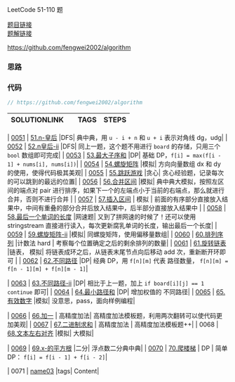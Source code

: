 LeetCode 51-110 题


[题目链接]()  
[题解链接]()

https://github.com/fengwei2002/algorithm

### 思路

### 代码

``` cpp
// https://github.com/fengwei2002/algorithm


```

| SOLUTIONLINK |  | TAGS | STEPS |
| ------ | ---- | ---- | ------ |

| [0051](https://leetcode-cn.com/problems/n-queens/solution/lc51-fengwei2002-dfs-by-kycu-clwn/) | [51.n-皇后](https://github.com/fengwei2002/Algorithm/blob/main/Leetcode/51.n-皇后.cpp) |DFS| 典中典，用 `u - i + n` 和 `u + i` 表示对角线 dg，udg|
| [0052](https://leetcode-cn.com/problems/n-queens-ii/solution/lc52-fengwei2002-dfs-by-kycu-f4wm/) | [52.n皇后-ii](https://github.com/fengwei2002/Algorithm/blob/main/Leetcode/52.n皇后-ii.cpp) |DFS| 同上一题，这个题不用进行 `board` 的存储，只用三个 `bool` 数组即可完成|
| [0053](https://leetcode-cn.com/problems/maximum-subarray/solution/lc53-fengwei2002-ji-chu-dp-by-kycu-zhl0/) | [53.最大子序和](https://github.com/fengwei2002/Algorithm/blob/main/Leetcode/53.最大子序和.cpp) |DP| 基础 DP，`f[i] = max(f[i - 1] + nums[i], nums[i])`|
| [0054](https://leetcode-cn.com/problems/spiral-matrix/solution/lc54-fengwei2002-pian-yi-liang-shu-zu-by-0hal/) | [54.螺旋矩阵](https://github.com/fengwei2002/Algorithm/blob/main/Leetcode/54.螺旋矩阵.cpp) |模拟| 方向向量数组 dx 和 dy 的使用，使得代码极其美观|
| [0055](https://leetcode-cn.com/problems/jump-game/solution/lc55-fengwei2002-by-kycu-p3f2/) | [55.跳跃游戏](https://github.com/fengwei2002/Algorithm/blob/main/Leetcode/55.跳跃游戏.cpp) |贪心| 贪心经验题，记录每次的可以跳到的最远的位置|
| [0056](https://leetcode-cn.com/problems/merge-intervals/solution/lc56-fengwei2002-da-mo-ni-by-kycu-p81r/) | [56.合并区间](https://github.com/fengwei2002/Algorithm/blob/main/Leetcode/56.合并区间.cpp) |模拟| 典中典大模拟，按照左区间的端点对 pair 进行排序，如果下一个的左端点小于当前的右端点，那么就进行合并，否则不进行合并 |
| [0057](https://leetcode-cn.com/problems/insert-interval/solution/lc57-fengwei2002-mo-ni-by-kycu-f004/) | [57.插入区间](https://github.com/fengwei2002/Algorithm/blob/main/Leetcode/57.插入区间.cpp) | 模拟 | 前面的有序部分直接放入结果中，中间有重叠的部分合并后放入结果中，后半部分直接放入结果中 |
| [0058](https://leetcode-cn.com/problems/length-of-last-word/solution/lc58-fengwei2002wang-su-ti-by-kycu-4e6h/) | [58.最后一个单词的长度](https://github.com/fengwei2002/Algorithm/blob/main/Leetcode/58.最后一个单词的长度.cpp) |网速题| 又到了拼网速的时候了！还可以使用 stringstream 直接进行读入，每次更新腐乳单词的长度，输出最后一个长度|
| [0059](https://leetcode-cn.com/problems/spiral-matrix-ii/solution/lc59-fengwei2002pian-yi-liang-shu-zu-by-ccb44/) | [59.螺旋矩阵-ii](https://github.com/fengwei2002/Algorithm/blob/main/Leetcode/59.螺旋矩阵-ii.cpp) |模拟| 同螺旋矩阵，使用偏移量数组|
| [0060](https://leetcode-cn.com/problems/permutation-sequence/solution/lc60-fengwei2002-ji-shu-fa-by-kycu-wpwd/) | [60.排列序列](https://github.com/fengwei2002/Algorithm/blob/main/Leetcode/60.排列序列.cpp) |计数法 hard | 考察每个位置确定之后的剩余排列的数量|
| [0061](https://leetcode-cn.com/problems/rotate-list/solution/lc61-fengwei2002-lian-biao-mo-ni-by-kycu-q859/) | [61.旋转链表](https://github.com/fengwei2002/Algorithm/blob/main/Leetcode/61.旋转链表.cpp) |链表， 模拟| 将链表成环之后，从链表末尾节点向后移动 add 次，重新断开环即可 |
| [0062](https://leetcode-cn.com/problems/unique-paths/solution/lc62-fengwei2002-dp-by-kycu-nw8y/) | [62.不同路径](https://github.com/fengwei2002/Algorithm/blob/main/Leetcode/62.不同路径.cpp) |DP| 经典 DP，用 `f[n][m]` 代表 路径数量， `f[n][m] = f[n - 1][m] + f[n][m - 1]`|

| [0063](https://leetcode-cn.com/problems/unique-paths-ii/solution/lc63-fengwei200-dp-by-kycu-4oc4/) | [63.不同路径-ii](https://github.com/fengwei2002/Algorithm/blob/main/Leetcode/63.不同路径-ii.cpp) |DP| 相比于上一题，加上 `if board[i][j] == 1 continue` 即可|
| [0064](https://leetcode-cn.com/problems/minimum-path-sum/solution/lc64-fengwei2002-dp-by-kycu-1xwa/) | [64.最小路径和](https://github.com/fengwei2002/Algorithm/blob/main/Leetcode/64.最小路径和.cpp) |DP| 增加权值的 不同路径|
| [0065](https://leetcode-cn.com/problems/valid-number/solution/lc65-fengwei2002-mian-xiang-yang-li-bian-krja/) | [65.有效数字](https://github.com/fengwei2002/Algorithm/blob/main/Leetcode/65.有效数字.cpp) |模拟| 没意思，pass，面向样例编程|


| [0066](https://leetcode-cn.com/problems/plus-one/solution/lc66-fengwei2002-gao-jing-du-jia-fa-by-k-g03q/) | [66.加一](https://github.com/fengwei2002/Algorithm/blob/main/Leetcode/66.加一.cpp) | 高精度加法| 高精度加法模板题，利用两次翻转可以使代码更加美观|
| [0067](https://leetcode-cn.com/problems/add-binary/solution/lc67-fengwei2002-mo-ni-by-kycu-y3mu/) | [67.二进制求和](https://github.com/fengwei2002/Algorithm/blob/main/Leetcode/67.二进制求和.cpp) | 高精度加法 | 高精度加法模板题++|
| 0068 | [68.文本左右对齐](https://github.com/fengwei2002/Algorithm/blob/main/Leetcode/68.文本左右对齐.cpp) |模拟| 大模拟|


| [0069](https://leetcode-cn.com/problems/sqrtx/solution/lc69-fengwei2002-fu-dian-shu-er-fen-by-k-q2ia/) | [69.x-的平方根](https://github.com/fengwei2002/Algorithm/blob/main/Leetcode/69.x-的平方根.cpp) |二分| 浮点数二分典中典|
| [0070](https://leetcode-cn.com/problems/climbing-stairs/solution/lc70-fengwei2002-dp-by-kycu-kfe0/) | [70.爬楼梯](https://github.com/fengwei2002/Algorithm/blob/main/Leetcode/70.爬楼梯.cpp) | DP | 简单 DP： `f[i] = f[i - 1] + f[i - 2]`|


| 0071 | [name03](https://github.com/fengwei2002/Algorithm/blob/main/Leetcode/name03.cpp) |tags| Content|


